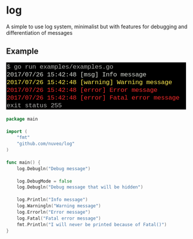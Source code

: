 # log
A simple to use log system, minimalist but with features for debugging and differentiation of messages


## Example

[![Example](examples/example.png)](examples/example.go)


```go
package main

import (
    "fmt"
    "github.com/nuveo/log"
)

func main() {
    log.Debugln("Debug message")

    log.DebugMode = false
    log.Debugln("Debug message that will be hidden")

    log.Println("Info message")
    log.Warningln("Warning message")
    log.Errorln("Error message")
    log.Fatal("Fatal error message")
    fmt.Println("I will never be printed because of Fatal()")
}
```
